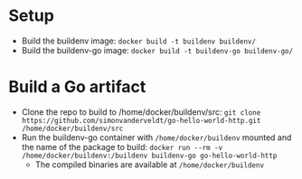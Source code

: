 # Setup

- Build the buildenv image: `docker build -t buildenv buildenv/`
- Build the buildenv-go image: `docker build -t buildenv-go buildenv-go/`


# Build a Go artifact
- Clone the repo to build to /home/docker/buildenv/src: `git clone https://github.com/simonvanderveldt/go-hello-world-http.git /home/docker/buildenv/src`
- Run the buildenv-go container with `/home/docker/buildenv` mounted and the name of the package to build: `docker run --rm -v /home/docker/buildenv:/buildenv buildenv-go go-hello-world-http`
  - The compiled binaries are available at `/home/docker/buildenv`
